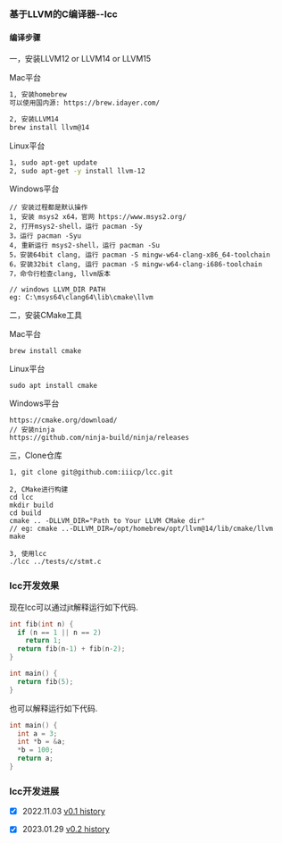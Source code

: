 

### 基于LLVM的C编译器--lcc

#### 编译步骤

一，安装LLVM12 or LLVM14 or LLVM15

Mac平台

```bash
1, 安装homebrew
可以使用国内源: https://brew.idayer.com/

2, 安装LLVM14
brew install llvm@14
```

Linux平台

```bash
1, sudo apt-get update
2, sudo apt-get -y install llvm-12
```

Windows平台

```
// 安装过程都是默认操作
1, 安装 msys2 x64，官网 https://www.msys2.org/
2, 打开msys2-shell，运行 pacman -Sy
3，运行 pacman -Syu
4, 重新运行 msys2-shell，运行 pacman -Su
5，安装64bit clang, 运行 pacman -S mingw-w64-clang-x86_64-toolchain
6，安装32bit clang, 运行 pacman -S mingw-w64-clang-i686-toolchain
7，命令行检查clang, llvm版本

// windows LLVM_DIR PATH
eg: C:\msys64\clang64\lib\cmake\llvm
```



二，安装CMake工具

Mac平台

```
brew install cmake
```

Linux平台

```
sudo apt install cmake
```

Windows平台

```
https://cmake.org/download/
// 安装ninja
https://github.com/ninja-build/ninja/releases
```



三，Clone仓库

```
1, git clone git@github.com:iiicp/lcc.git

2, CMake进行构建
cd lcc
mkdir build
cd build 
cmake .. -DLLVM_DIR="Path to Your LLVM CMake dir"
// eg: cmake ..-DLLVM_DIR=/opt/homebrew/opt/llvm@14/lib/cmake/llvm
make 

3, 使用lcc
./lcc ../tests/c/stmt.c
```



### lcc开发效果

现在lcc可以通过jit解释运行如下代码.

```c
int fib(int n) {
  if (n == 1 || n == 2)
    return 1;
  return fib(n-1) + fib(n-2);
}

int main() {
  return fib(5);
}
```

也可以解释运行如下代码.

```c
int main() {
  int a = 3;
  int *b = &a;
  *b = 100;
  return a;
}
```

### lcc开发进展

- [x] 2022.11.03  [v0.1 history](https://github.com/iiicp/lcc/wiki/lcc-v0.1)  
- [x] 2023.01.29  [v0.2 history](https://github.com/iiicp/lcc/wiki/lcc-v0.2)

